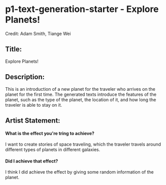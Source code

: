 # p1-text-generation-starter - Explore Planets!
Credit: Adam Smith, Tiange Wei

## Title:
Explore Planets!

## Description:
This is an introduction of a new planet for the traveler who arrives on the planet for the first time. The generated texts introduce the features of the planet, such as the type of the planet, the location of it, and how long the traveler is able to stay on it. 


##  Artist Statement:
#### What is the effect you're tring to achieve?
I want to create stories of space traveling, which the traveler travels around different types of planets in different galaxies.

#### Did I achieve that effect?
I think I did achieve the effect by giving some random information of the planet. 